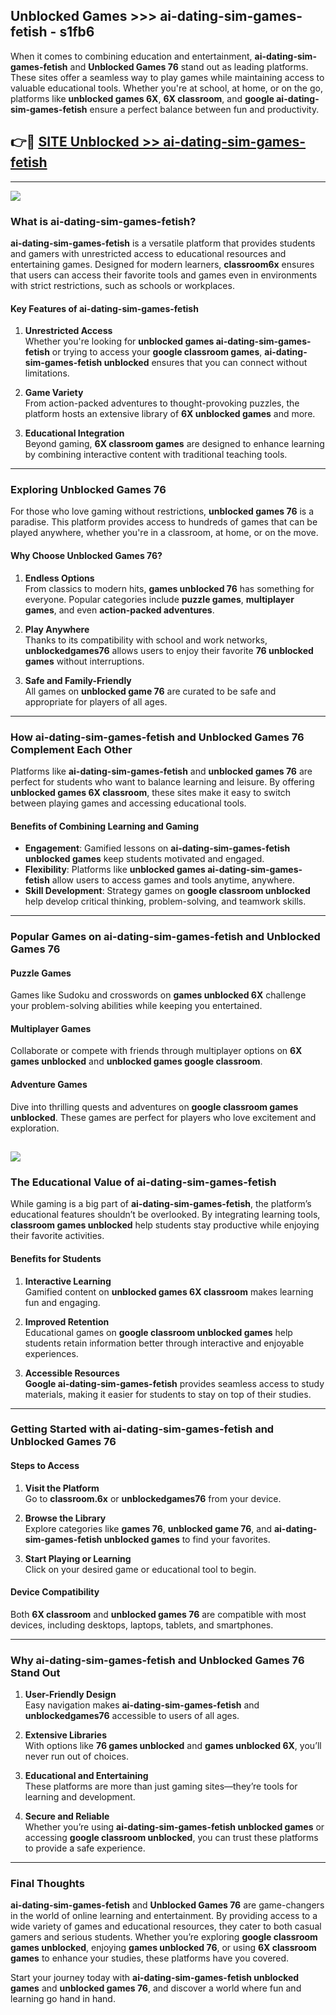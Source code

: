 ## Unblocked Games >>> ai-dating-sim-games-fetish - s1fb6 

When it comes to combining education and entertainment, **ai-dating-sim-games-fetish** and **Unblocked Games 76** stand out as leading platforms. These sites offer a seamless way to play games while maintaining access to valuable educational tools. Whether you're at school, at home, or on the go, platforms like **unblocked games 6X**, **6X classroom**, and **google ai-dating-sim-games-fetish** ensure a perfect balance between fun and productivity.
## 👉🔴 [SITE Unblocked >> ai-dating-sim-games-fetish](https://unblockedgames.edu.pl?title=ai-dating-sim-games-fetish&ref=22JU)
---
<a href="https://unblockedgames.edu.pl?title=ai-dating-sim-games-fetish&ref=22JU/"><img src="https://github.com/user-attachments/assets/438f12ca-57a4-47a3-8ead-c64da593a1e5"/></a>
### What is ai-dating-sim-games-fetish?  

**ai-dating-sim-games-fetish** is a versatile platform that provides students and gamers with unrestricted access to educational resources and entertaining games. Designed for modern learners, **classroom6x** ensures that users can access their favorite tools and games even in environments with strict restrictions, such as schools or workplaces.  

#### Key Features of ai-dating-sim-games-fetish  

1. **Unrestricted Access**  
   Whether you're looking for **unblocked games ai-dating-sim-games-fetish** or trying to access your **google classroom games**, **ai-dating-sim-games-fetish unblocked** ensures that you can connect without limitations.  

2. **Game Variety**  
   From action-packed adventures to thought-provoking puzzles, the platform hosts an extensive library of **6X unblocked games** and more.  

3. **Educational Integration**  
   Beyond gaming, **6X classroom games** are designed to enhance learning by combining interactive content with traditional teaching tools.  



---

### Exploring Unblocked Games 76  

For those who love gaming without restrictions, **unblocked games 76** is a paradise. This platform provides access to hundreds of games that can be played anywhere, whether you're in a classroom, at home, or on the move.  

#### Why Choose Unblocked Games 76?  

1. **Endless Options**  
   From classics to modern hits, **games unblocked 76** has something for everyone. Popular categories include **puzzle games**, **multiplayer games**, and even **action-packed adventures**.  

2. **Play Anywhere**  
   Thanks to its compatibility with school and work networks, **unblockedgames76** allows users to enjoy their favorite **76 unblocked games** without interruptions.  

3. **Safe and Family-Friendly**  
   All games on **unblocked game 76** are curated to be safe and appropriate for players of all ages.  

---

### How ai-dating-sim-games-fetish and Unblocked Games 76 Complement Each Other  

Platforms like **ai-dating-sim-games-fetish** and **unblocked games 76** are perfect for students who want to balance learning and leisure. By offering **unblocked games 6X classroom**, these sites make it easy to switch between playing games and accessing educational tools.  

#### Benefits of Combining Learning and Gaming  

- **Engagement**: Gamified lessons on **ai-dating-sim-games-fetish unblocked games** keep students motivated and engaged.  
- **Flexibility**: Platforms like **unblocked games ai-dating-sim-games-fetish** allow users to access games and tools anytime, anywhere.  
- **Skill Development**: Strategy games on **google classroom unblocked** help develop critical thinking, problem-solving, and teamwork skills.  

---

### Popular Games on ai-dating-sim-games-fetish and Unblocked Games 76  

#### Puzzle Games  

Games like Sudoku and crosswords on **games unblocked 6X** challenge your problem-solving abilities while keeping you entertained.  

#### Multiplayer Games  

Collaborate or compete with friends through multiplayer options on **6X games unblocked** and **unblocked games google classroom**.  

#### Adventure Games  

Dive into thrilling quests and adventures on **google classroom games unblocked**. These games are perfect for players who love excitement and exploration.  

<a href="http://download.freeplayer.one?title=ai-dating-sim-games-fetish&ref=23D/"><img src="https://github.com/user-attachments/assets/fe0c3e91-c8e1-489c-acf0-e2f614c12fb8"/></a>
---

### The Educational Value of ai-dating-sim-games-fetish  

While gaming is a big part of **ai-dating-sim-games-fetish**, the platform’s educational features shouldn’t be overlooked. By integrating learning tools, **classroom games unblocked** help students stay productive while enjoying their favorite activities.  

#### Benefits for Students  

1. **Interactive Learning**  
   Gamified content on **unblocked games 6X classroom** makes learning fun and engaging.  

2. **Improved Retention**  
   Educational games on **google classroom unblocked games** help students retain information better through interactive and enjoyable experiences.  

3. **Accessible Resources**  
   **Google ai-dating-sim-games-fetish** provides seamless access to study materials, making it easier for students to stay on top of their studies.  

---

### Getting Started with ai-dating-sim-games-fetish and Unblocked Games 76  

#### Steps to Access  

1. **Visit the Platform**  
   Go to **classroom.6x** or **unblockedgames76** from your device.  

2. **Browse the Library**  
   Explore categories like **games 76**, **unblocked game 76**, and **ai-dating-sim-games-fetish unblocked games** to find your favorites.  

3. **Start Playing or Learning**  
   Click on your desired game or educational tool to begin.  

#### Device Compatibility  

Both **6X classroom** and **unblocked games 76** are compatible with most devices, including desktops, laptops, tablets, and smartphones.  

---

### Why ai-dating-sim-games-fetish and Unblocked Games 76 Stand Out  

1. **User-Friendly Design**  
   Easy navigation makes **ai-dating-sim-games-fetish** and **unblockedgames76** accessible to users of all ages.  

2. **Extensive Libraries**  
   With options like **76 games unblocked** and **games unblocked 6X**, you’ll never run out of choices.  

3. **Educational and Entertaining**  
   These platforms are more than just gaming sites—they’re tools for learning and development.  

4. **Secure and Reliable**  
   Whether you’re using **ai-dating-sim-games-fetish unblocked games** or accessing **google classroom unblocked**, you can trust these platforms to provide a safe experience.  

---

### Final Thoughts  

**ai-dating-sim-games-fetish** and **Unblocked Games 76** are game-changers in the world of online learning and entertainment. By providing access to a wide variety of games and educational resources, they cater to both casual gamers and serious students. Whether you’re exploring **google classroom games unblocked**, enjoying **games unblocked 76**, or using **6X classroom games** to enhance your studies, these platforms have you covered.  

Start your journey today with **ai-dating-sim-games-fetish unblocked games** and **unblocked games 76**, and discover a world where fun and learning go hand in hand.  